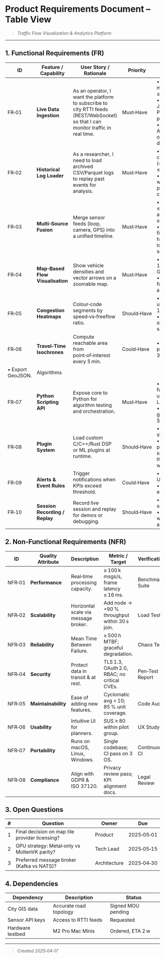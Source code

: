 # Product Requirements Document – Table View

> *Traffic Flow Visualization & Analytics Platform*

---

## 1. Functional Requirements (FR)

| ID | Feature / Capability | User Story / Rationale | Priority | Acceptance Criteria | Owner |
|----|----------------------|------------------------|----------|---------------------|-------|
| FR‑01 | **Live Data Ingestion** | As an operator, I want the platform to subscribe to city RTTI feeds (REST/WebSocket) so that I can monitor traffic in real time. | Must‑Have | • Ingest ≥ 10 k msgs/s with ≤ 1 s latency.<br>• Supports JSON & Protobuf payloads.<br>• Auto‑reconnect on network drop. | Ingestion Team |
| FR‑02 | **Historical Log Loader** | As a researcher, I need to load archived CSV/Parquet logs to replay past events for analysis. | Must‑Have | • Import 24‑h city log (< 5 GB) in ≤ 60 s.<br>• Time‑sync with map playback controls. | Core Team |
| FR‑03 | **Multi‑Source Fusion** | Merge sensor feeds (loop, camera, GPS) into a unified timeline. | Must‑Have | • Clock‑drift ≤ 250 ms across sources.<br>• Duplicate filtering heuristics toggled per source. | Core Team |
| FR‑04 | **Map‑Based Flow Visualisation** | Show vehicle densities and vector arrows on a zoomable map. | Must‑Have | • 60 fps at 1080p on M1 GPU.<br>• Layer toggle for heatmap vs arrows. | UI/Graphics |
| FR‑05 | **Congestion Heatmaps** | Colour‑code segments by speed‑vs‑freeflow ratio. | Should‑Have | • Colour grade updates every 1 s.<br>• Hover tooltip shows ratio & sample size. | UI/Graphics |
| FR‑06 | **Travel‑Time Isochrones** | Compute reachable area from point‑of‑interest every 5 min. | Could‑Have | • Isochrone polygon within 300 ms.
• Export GeoJSON. | Algorithms |
| FR‑07 | **Python Scripting API** | Expose core to Python for algorithm testing and orchestration. | Must‑Have | • Wheel builds for macOS universal2 & Linux x64.<br>• Docs generated in Sphinx. | Integration |
| FR‑08 | **Plugin System** | Load custom C/C++/Rust DSP or ML plugins at runtime. | Should‑Have | • ABI‑stable C shim.<br>• Sandbox plugins in separate thread with watchdog. | Core Team |
| FR‑09 | **Alerts & Event Rules** | Trigger notifications when KPIs exceed threshold. | Could‑Have | • Rule editor UI.<br>• Webhook & email sink. | UI/Backend |
| FR‑10 | **Session Recording / Replay** | Record live session and replay for demos or debugging. | Should‑Have | • Record 8‑h session < 1 GB.<br>• Seek control with ± 1 s accuracy. | Core Team |

## 2. Non‑Functional Requirements (NFR)

| ID | Quality Attribute | Description | Metric / Target | Verification |
|----|------------------|-------------|-----------------|-------------|
| NFR‑01 | **Performance** | Real‑time processing capacity. | ≥ 100 k msgs/s, frame latency ≤ 16 ms. | Benchmark Suite |
| NFR‑02 | **Scalability** | Horizontal scale via message broker. | Add node → +90 % throughput within 30 s join. | Load Test |
| NFR‑03 | **Reliability** | Mean Time Between Failure. | ≥ 500 h MTBF; graceful degradation. | Chaos Test |
| NFR‑04 | **Security** | Protect data in transit & at rest. | TLS 1.3, OAuth 2.0, RBAC; no critical CVEs. | Pen‑Test Report |
| NFR‑05 | **Maintainability** | Ease of adding new features. | Cyclomatic avg < 10; 85 % unit coverage. | Code Audit |
| NFR‑06 | **Usability** | Intuitive UI for planners. | SUS ≥ 80 within pilot group. | UX Study |
| NFR‑07 | **Portability** | Runs on macOS, Linux, Windows. | Single codebase; CI pass on 3 OS. | Continuous CI |
| NFR‑08 | **Compliance** | Align with GDPR & ISO 37120. | Privacy review pass; KPI alignment docs. | Legal Review |

## 3. Open Questions

| # | Question | Owner | Due |
|---|----------|-------|-----|
| 1 | Final decision on map tile provider licensing? | Product | 2025‑05‑01 |
| 2 | GPU strategy: Metal‑only vs MoltenVK parity? | Tech Lead | 2025‑05‑15 |
| 3 | Preferred message broker (Kafka vs NATS)? | Architecture | 2025‑04‑30 |

## 4. Dependencies

| Dependency | Description | Status |
|------------|-------------|--------|
| City GIS data | Accurate road topology | Signed MOU pending |
| Sensor API keys | Access to RTTI feeds | Requested |
| Hardware testbed | M2 Pro Mac Minis | Ordered, ETA 2 w |

---
> *Created 2025‑04‑17*
> 
